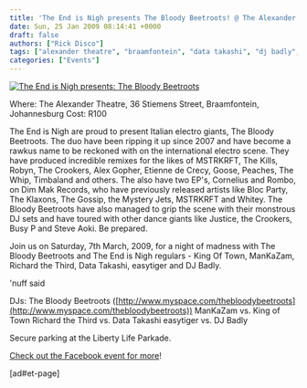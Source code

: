 ```yaml
---
title: 'The End is Nigh presents The Bloody Beetroots! @ The Alexander Theatre (JHB)'
date: Sun, 25 Jan 2009 08:14:41 +0000
draft: false
authors: ["Rick Disco"]
tags: ["alexander theatre", "braamfontein", "data takashi", "dj badly", "easy tiger", "end is nigh", "event", "johannesburg", "king of town", "mankazam", "party", "richard the third", "the bloody beetroots"]
categories: ["Events"]
---
```


[![The End is Nigh presents: The Bloody Beetroots](/wp-content/uploads/2009/01/endisnigh-bloody.jpg "The End is Nigh presents: The Bloody Beetroots")](/wp-content/uploads/2009/01/endisnigh-bloody.jpg)

Where: The Alexander Theatre, 36 Stiemens Street, Braamfontein, Johannesburg Cost: R100

The End is Nigh are proud to present Italian electro giants, The Bloody Beetroots. The duo have been ripping it up since 2007 and have become a rawkus name to be reckoned with on the international electro scene. They have produced incredible remixes for the likes of MSTRKRFT, The Kills, Robyn, The Crookers, Alex Gopher, Etienne de Crecy, Goose, Peaches, The Whip, Timbaland and others. The also have two EP's, Cornelius and Rombo, on Dim Mak Records, who have previously released artists like Bloc Party, The Klaxons, The Gossip, the Mystery Jets, MSTRKRFT and Whitey. The Bloody Beetroots have also managed to grip the scene with their monstrous DJ sets and have toured with other dance giants like Justice, the Crookers, Busy P and Steve Aoki. Be prepared.

Join us on Saturday, 7th March, 2009, for a night of madness with The Bloody Beetroots and The End is Nigh regulars - King Of Town, ManKaZam, Richard the Third, Data Takashi, easytiger and DJ Badly.

'nuff said

DJs: The Bloody Beetroots ([http://www.myspace.com/thebloodybeetroots](http://www.myspace.com/thebloodybeetroots)) ManKaZam vs. King of Town Richard the Third vs. Data Takashi easytiger vs. DJ Badly

Secure parking at the Liberty Life Parkade.

[Check out the Facebook event for more](http://www.facebook.com/event.php?eid=46946842676 "Facebook Event")!

\[ad#et-page\]